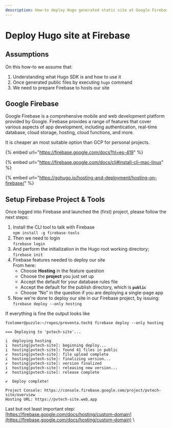 ```yaml
---
description: How-to deploy Hugo generated static site at Google Firebase service
---
```


# Deploy Hugo site at Firebase

## Assumptions

On this how-to we assume that:

1. Understanding what Hugo SDK is and how to use it
2. Once generated public files by executing `hugo` command
3. We need to prepare Firebase to hosts our site

## Google Firebase&#x20;

Google Firebase is a comprehensive mobile and web development platform provided by Google. Firebase provides a range of features that cover various aspects of app development, including authentication, real-time database, cloud storage, hosting, cloud functions, and more.

It is cheaper an most suitable option than GCP for personal projects.

{% embed url="https://firebase.google.com/docs?hl=es-419" %}

{% embed url="https://firebase.google.com/docs/cli#install-cli-mac-linux" %}

{% embed url="https://gohugo.io/hosting-and-deployment/hosting-on-firebase/" %}

## Setup Firebase Project & Tools

Once logged into Firebase and launched the (first) project, please follow the next steps:

1. Install the CLI tool to talk with Firebase\
   `npm install -g firebase-tools`
2. Then we need to login\
   `firebase login`
3. And perform the initialization in the Hugo root working directory;\
   `firebase init`
4. Firebase features needed to deploy our site\
   From here:
   * Choose **Hosting** in the feature question
   * Choose the **project** you just set up
   * Accept the default for your database rules file
   * Accept the default for the publish directory, which is **`public`**
   * Choose “No” in the question if you are deploying a single-page app
5. Now we're done to deploy our site in our Firebase project, by issuing:\
   `firebase deploy --only hosting`

If everything is fine the output looks like

```
fcolomer@puzzle:~/repos/preventa.tech$ firebase deploy --only hosting

=== Deploying to 'pvtech-site'...

i  deploying hosting
i  hosting[pvtech-site]: beginning deploy...
i  hosting[pvtech-site]: found 41 files in public
✔  hosting[pvtech-site]: file upload complete
i  hosting[pvtech-site]: finalizing version...
✔  hosting[pvtech-site]: version finalized
i  hosting[pvtech-site]: releasing new version...
✔  hosting[pvtech-site]: release complete

✔  Deploy complete!

Project Console: https://console.firebase.google.com/project/pvtech-site/overview
Hosting URL: https://pvtech-site.web.app
```

Last but not least important step:\
[https://firebase.google.com/docs/hosting/custom-domain](https://firebase.google.com/docs/hosting/custom-domain) \
